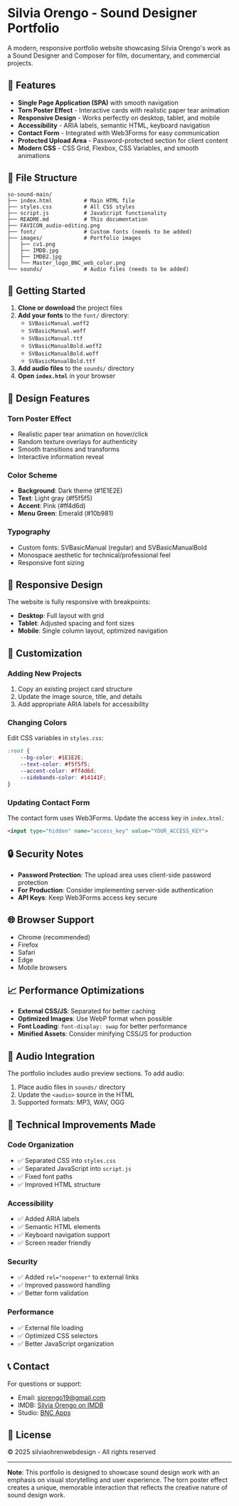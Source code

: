 # Silvia Orengo - Sound Designer Portfolio

A modern, responsive portfolio website showcasing Silvia Orengo's work as a Sound Designer and Composer for film, documentary, and commercial projects.

## 🎯 Features

- **Single Page Application (SPA)** with smooth navigation
- **Torn Poster Effect** - Interactive cards with realistic paper tear animation
- **Responsive Design** - Works perfectly on desktop, tablet, and mobile
- **Accessibility** - ARIA labels, semantic HTML, keyboard navigation
- **Contact Form** - Integrated with Web3Forms for easy communication
- **Protected Upload Area** - Password-protected section for client content
- **Modern CSS** - CSS Grid, Flexbox, CSS Variables, and smooth animations

## 📁 File Structure

```
so-sound-main/
├── index.html          # Main HTML file
├── styles.css          # All CSS styles
├── script.js           # JavaScript functionality
├── README.md           # This documentation
├── FAVICON_audio-editing.png
├── font/               # Custom fonts (needs to be added)
├── images/             # Portfolio images
│   ├── cv1.png
│   ├── IMDB.jpg
│   ├── IMDB2.jpg
│   └── Master_logo_BNC_web_color.png
└── sounds/             # Audio files (needs to be added)
```

## 🚀 Getting Started

1. **Clone or download** the project files
2. **Add your fonts** to the `font/` directory:
   - `SVBasicManual.woff2`
   - `SVBasicManual.woff`
   - `SVBasicManual.ttf`
   - `SVBasicManualBold.woff2`
   - `SVBasicManualBold.woff`
   - `SVBasicManualBold.ttf`
3. **Add audio files** to the `sounds/` directory
4. **Open `index.html`** in your browser

## 🎨 Design Features

### Torn Poster Effect
- Realistic paper tear animation on hover/click
- Random texture overlays for authenticity
- Smooth transitions and transforms
- Interactive information reveal

### Color Scheme
- **Background**: Dark theme (#1E1E2E)
- **Text**: Light gray (#f5f5f5)
- **Accent**: Pink (#ff4d6d)
- **Menu Green**: Emerald (#10b981)

### Typography
- Custom fonts: SVBasicManual (regular) and SVBasicManualBold
- Monospace aesthetic for technical/professional feel
- Responsive font sizing

## 📱 Responsive Design

The website is fully responsive with breakpoints:
- **Desktop**: Full layout with grid
- **Tablet**: Adjusted spacing and font sizes
- **Mobile**: Single column layout, optimized navigation

## 🔧 Customization

### Adding New Projects
1. Copy an existing project card structure
2. Update the image source, title, and details
3. Add appropriate ARIA labels for accessibility

### Changing Colors
Edit CSS variables in `styles.css`:
```css
:root {
    --bg-color: #1E1E2E;
    --text-color: #f5f5f5;
    --accent-color: #ff4d6d;
    --sidebands-color: #14141F;
}
```

### Updating Contact Form
The contact form uses Web3Forms. Update the access key in `index.html`:
```html
<input type="hidden" name="access_key" value="YOUR_ACCESS_KEY">
```

## 🔒 Security Notes

- **Password Protection**: The upload area uses client-side password protection
- **For Production**: Consider implementing server-side authentication
- **API Keys**: Keep Web3Forms access key secure

## 🌐 Browser Support

- Chrome (recommended)
- Firefox
- Safari
- Edge
- Mobile browsers

## 📈 Performance Optimizations

- **External CSS/JS**: Separated for better caching
- **Optimized Images**: Use WebP format when possible
- **Font Loading**: `font-display: swap` for better performance
- **Minified Assets**: Consider minifying CSS/JS for production

## 🎵 Audio Integration

The portfolio includes audio preview sections. To add audio:
1. Place audio files in `sounds/` directory
2. Update the `<audio>` source in the HTML
3. Supported formats: MP3, WAV, OGG

## 🔧 Technical Improvements Made

### Code Organization
- ✅ Separated CSS into `styles.css`
- ✅ Separated JavaScript into `script.js`
- ✅ Fixed font paths
- ✅ Improved HTML structure

### Accessibility
- ✅ Added ARIA labels
- ✅ Semantic HTML elements
- ✅ Keyboard navigation support
- ✅ Screen reader friendly

### Security
- ✅ Added `rel="noopener"` to external links
- ✅ Improved password handling
- ✅ Better form validation

### Performance
- ✅ External file loading
- ✅ Optimized CSS selectors
- ✅ Better JavaScript organization

## 📞 Contact

For questions or support:
- Email: siorengo19@gmail.com
- IMDB: [Silvia Orengo on IMDB](https://www.imdb.com/it/name/nm8344062/)
- Studio: [BNC Apps](https://www.bncapps.it/)

## 📄 License

© 2025 silviaohrenwebdesign - All rights reserved

---

**Note**: This portfolio is designed to showcase sound design work with an emphasis on visual storytelling and user experience. The torn poster effect creates a unique, memorable interaction that reflects the creative nature of sound design work.